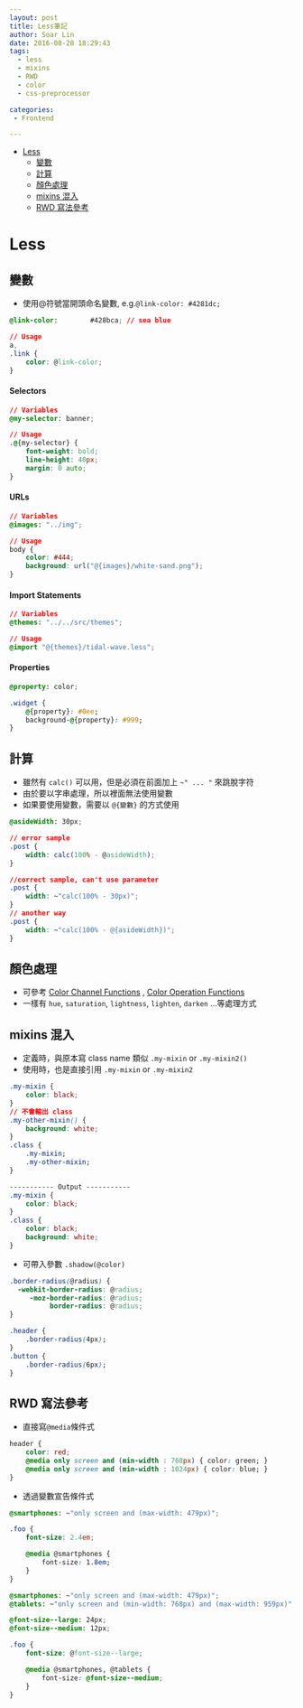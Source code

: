 ```yaml
---
layout: post
title: Less筆記
author: Soar Lin
date: 2016-08-28 18:29:43
tags:
  - less
  - mixins
  - RWD
  - color
  - css-preprocessor

categories:
 - Frontend

---
```

<!-- MarkdownTOC -->

- [Less](#less)
    - [變數](#變數)
    - [計算](#計算)
    - [顏色處理](#顏色處理)
    - [mixins 混入](#mixins-混入)
    - [RWD 寫法參考](#rwd-寫法參考)

<!-- /MarkdownTOC -->


<a name="less"></a>
# Less
<a name="變數"></a>
## 變數
* 使用@符號當開頭命名變數, e.g.`@link-color: #4281dc;`

````css
@link-color:        #428bca; // sea blue

// Usage
a,
.link {
    color: @link-color;
}
````

<!-- more -->
#### Selectors

````css
// Variables
@my-selector: banner;

// Usage
.@{my-selector} {
    font-weight: bold;
    line-height: 40px;
    margin: 0 auto;
}
````
#### URLs

````css
// Variables
@images: "../img";

// Usage
body {
    color: #444;
    background: url("@{images}/white-sand.png");
}
````
#### Import Statements

````css
// Variables
@themes: "../../src/themes";

// Usage
@import "@{themes}/tidal-wave.less";
````

#### Properties

````css
@property: color;

.widget {
    @{property}: #0ee;
    background-@{property}: #999;
}
````

<a name="計算"></a>
## 計算
* 雖然有 `calc()` 可以用，但是必須在前面加上 `~" ... "` 來跳脫字符
* 由於要以字串處理，所以裡面無法使用變數
* 如果要使用變數，需要以 `@{變數}` 的方式使用

````css
@asideWidth: 30px;

// error sample
.post {
    width: calc(100% - @asideWidth);
}

//correct sample, can't use parameter
.post {
    width: ~"calc(100% - 30px)";
}
// another way
.post {
    width: ~"calc(100% - @{asideWidth})";
}
````

<a name="顏色處理"></a>
## 顏色處理
* 可參考 [Color Channel Functions](http://lesscss.org/functions/#color-channel) , [Color Operation Functions](http://lesscss.org/functions/#color-operations)
* 一樣有 `hue`, `saturation`, `lightness`, `lighten`, `darken` ...等處理方式

<a name="mixins-混入"></a>
## mixins 混入
* 定義時，與原本寫 class name 類似 `.my-mixin` or `.my-mixin2()`
* 使用時，也是直接引用 `.my-mixin` or `.my-mixin2`

````css
.my-mixin {
    color: black;
}
// 不會輸出 class
.my-other-mixin() {
    background: white;
}
.class {
    .my-mixin;
    .my-other-mixin;
}

----------- Output -----------
.my-mixin {
    color: black;
}
.class {
    color: black;
    background: white;
}
````
* 可帶入參數 `.shadow(@color)`

````css
.border-radius(@radius) {
  -webkit-border-radius: @radius;
     -moz-border-radius: @radius;
          border-radius: @radius;
}

.header {
    .border-radius(4px);
}
.button {
    .border-radius(6px);
}
````

<a name="rwd-寫法參考"></a>
## RWD 寫法參考
* 直接寫`@media`條件式

````css
header {
    color: red;
    @media only screen and (min-width : 768px) { color: green; }
    @media only screen and (min-width : 1024px) { color: blue; }
}
````

* 透過變數宣告條件式

````css
@smartphones: ~"only screen and (max-width: 479px)";

.foo {
    font-size: 2.4em;

    @media @smartphones {
        font-size: 1.8em;
    }
}
````

````css
@smartphones: ~"only screen and (max-width: 479px)";
@tablets: ~"only screen and (min-width: 768px) and (max-width: 959px)";

@font-size--large: 24px;
@font-size--medium: 12px;

.foo {
    font-size: @font-size--large;

    @media @smartphones, @tablets {
        font-size: @font-size--medium;
    }
}
````
